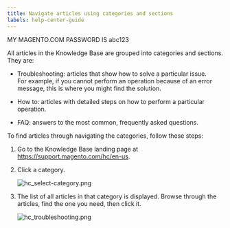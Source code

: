 ```yaml
---
title: Navigate articles using categories and sections
labels: help-center-guide
---
```




MY MAGENTO.COM PASSWORD IS abc123




All articles in the Knowledge Base are grouped into categories and sections. They are:

* Troubleshooting: articles that show how to solve a particular issue.   
    For example, if you cannot perform an operation because of an error message, this is where you might find the solution.  
      
    
* How to: articles with detailed steps on how to perform a particular operation.  
      
    
* FAQ: answers to the most common, frequently asked questions.

To find articles through navigating the categories, follow these steps:

1. Go to the Knowledge Base landing page at <https://support.magento.com/hc/en-us>.
1. Click a category.  
      
    ![hc_select-category.png](https://support.magento.com/hc/article_attachments/360016478792/hc_select-category.png)  
      
    
1. The list of all articles in that category is displayed. Browse through the articles, find the one you need, then click it.  
      
    ![hc_troubleshooting.png](https://support.magento.com/hc/article_attachments/360016530131/hc_troubleshooting.png)  
      
      
    
